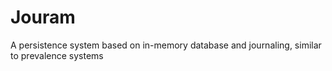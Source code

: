 # Jouram
A persistence system based on in-memory database and journaling, similar to prevalence systems
